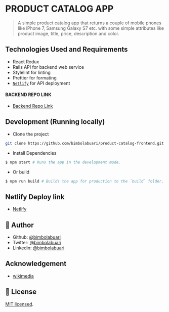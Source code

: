 # PRODUCT CATALOG APP

> A simple product catalog app that returns a couple of mobile phones like iPhone 7, Samsung Galaxy S7 etc. with some simple attributes like product image, title, price, description and color.

## Technologies Used and Requirements

- React Redux
- Rails API for backend web service
- Stylelint for linting
- Prettier for formating
- [`Netlify`](https://www.netlify.com/) for API deployment

#### BACKEND REPO LINK

- [Backend Repo Link](https://github.com/bimbolabuari/product-catalog)

## Development (Running locally)

- Clone the project

```bash
git clone https://github.com/bimbolabuari/product-catalog-frontend.git
```

- Install Dependencies

```bash
$ npm start # Runs the app in the development mode.
```

- Or build
```bash
$ npm run build # Builds the app for production to the `build` folder.
```

## Netlify Deploy link

- [Netlify]()



## 👤 Author

- Github: [@bimbolabuari](https://github.com/bimbolabuari)
- Twitter: [@bimbolabuari](https://twitter.com/bimbolabuari)
- Linkedin: [@bimbolabuari](https://www.linkedin.com/in/bimbolabuari/)

## Acknowledgement

- [wikimedia](https://upload.wikimedia.org)

## 📝 License

[MIT licensed](./LICENSE).